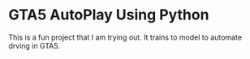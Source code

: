 # GTA5 AutoPlay Using Python

This is a fun project that I am trying out. It trains to model to automate drving in GTA5.
